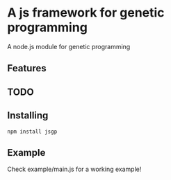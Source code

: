 # A js framework for genetic programming

A node.js module for genetic programming

## Features

## TODO

## Installing

```shell
npm install jsgp
```

## Example

Check example/main.js for a working example!

```javascript

```
